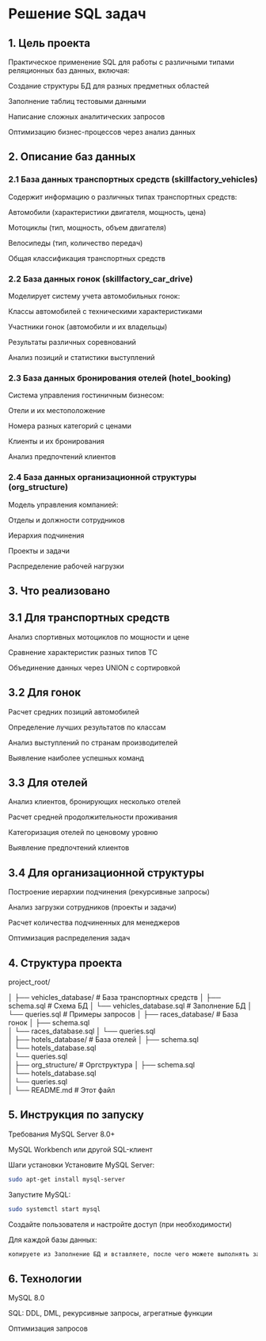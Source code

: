 
# Решение SQL задач 
## 1. Цель проекта
Практическое применение SQL для работы с различными типами реляционных баз данных, включая:

Создание структуры БД для разных предметных областей

Заполнение таблиц тестовыми данными

Написание сложных аналитических запросов

Оптимизацию бизнес-процессов через анализ данных

## 2. Описание баз данных
### 2.1 База данных транспортных средств (skillfactory_vehicles)
Содержит информацию о различных типах транспортных средств:

Автомобили (характеристики двигателя, мощность, цена)

Мотоциклы (тип, мощность, объем двигателя)

Велосипеды (тип, количество передач)

Общая классификация транспортных средств

### 2.2 База данных гонок (skillfactory_car_drive)
Моделирует систему учета автомобильных гонок:

Классы автомобилей с техническими характеристиками

Участники гонок (автомобили и их владельцы)

Результаты различных соревнований

Анализ позиций и статистики выступлений

### 2.3 База данных бронирования отелей (hotel_booking)
Система управления гостиничным бизнесом:

Отели и их местоположение

Номера разных категорий с ценами

Клиенты и их бронирования

Анализ предпочтений клиентов

### 2.4 База данных организационной структуры (org_structure)
Модель управления компанией:

Отделы и должности сотрудников

Иерархия подчинения

Проекты и задачи

Распределение рабочей нагрузки

## 3. Что реализовано
## 3.1 Для транспортных средств
Анализ спортивных мотоциклов по мощности и цене

Сравнение характеристик разных типов ТС

Объединение данных через UNION с сортировкой

## 3.2 Для гонок
Расчет средних позиций автомобилей

Определение лучших результатов по классам

Анализ выступлений по странам производителей

Выявление наиболее успешных команд

## 3.3 Для отелей
Анализ клиентов, бронирующих несколько отелей

Расчет средней продолжительности проживания

Категоризация отелей по ценовому уровню

Выявление предпочтений клиентов

## 3.4 Для организационной структуры
Построение иерархии подчинения (рекурсивные запросы)

Анализ загрузки сотрудников (проекты и задачи)

Расчет количества подчиненных для менеджеров

Оптимизация распределения задач

## 4. Структура проекта

project_root/

│
├── vehicles_database/        # База транспортных средств
│   ├── schema.sql            # Схема БД
│   └── vehicles_database.sql # Заполнение БД
│   └── queries.sql           # Примеры запросов
│
├── races_database/           # База гонок
│   ├── schema.sql            
│   └── races_database.sql 
│   └── queries.sql           
│
├── hotels_database/          # База отелей
│   ├── schema.sql            
│   └── hotels_database.sql    
│   └── queries.sql           
│
├── org_structure/            # Оргструктура
│   ├── schema.sql            
│   └── hotels_database.sql   
│   └── queries.sql           
│
└── README.md                 # Этот файл
## 5. Инструкция по запуску
Требования
MySQL Server 8.0+

MySQL Workbench или другой SQL-клиент

Шаги установки
Установите MySQL Server:

```bash
sudo apt-get install mysql-server
```
Запустите MySQL:

```bash
sudo systemctl start mysql
```
Создайте пользователя и настройте доступ (при необходимости)


Для каждой базы данных:

```bash
копируете из Заполнение БД и вставляете, после чего можете выполнять запросы
```

## 6. Технологии
MySQL 8.0

SQL: DDL, DML, рекурсивные запросы, агрегатные функции

Оптимизация запросов
